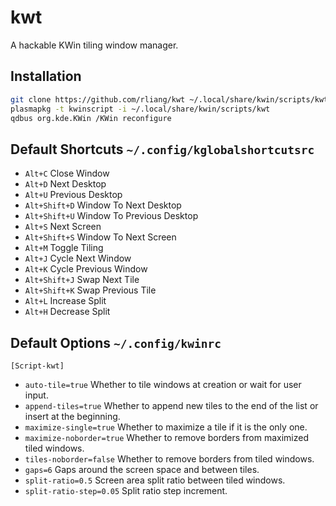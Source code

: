 # kwt

A hackable KWin tiling window manager.

## Installation

```sh
git clone https://github.com/rliang/kwt ~/.local/share/kwin/scripts/kwt
plasmapkg -t kwinscript -i ~/.local/share/kwin/scripts/kwt
qdbus org.kde.KWin /KWin reconfigure
```

## Default Shortcuts `~/.config/kglobalshortcutsrc`

* `Alt+C` Close Window
* `Alt+D` Next Desktop
* `Alt+U` Previous Desktop
* `Alt+Shift+D` Window To Next Desktop
* `Alt+Shift+U` Window To Previous Desktop
* `Alt+S` Next Screen
* `Alt+Shift+S` Window To Next Screen
* `Alt+M` Toggle Tiling
* `Alt+J` Cycle Next Window
* `Alt+K` Cycle Previous Window
* `Alt+Shift+J` Swap Next Tile
* `Alt+Shift+K` Swap Previous Tile
* `Alt+L` Increase Split
* `Alt+H` Decrease Split

## Default Options `~/.config/kwinrc`

`[Script-kwt]`
* `auto-tile=true` Whether to tile windows at creation or wait for user input.
* `append-tiles=true` Whether to append new tiles to the end of the list or insert at the beginning.
* `maximize-single=true` Whether to maximize a tile if it is the only one.
* `maximize-noborder=true` Whether to remove borders from maximized tiled windows.
* `tiles-noborder=false` Whether to remove borders from tiled windows.
* `gaps=6` Gaps around the screen space and between tiles.
* `split-ratio=0.5` Screen area split ratio between tiled windows.
* `split-ratio-step=0.05` Split ratio step increment.
